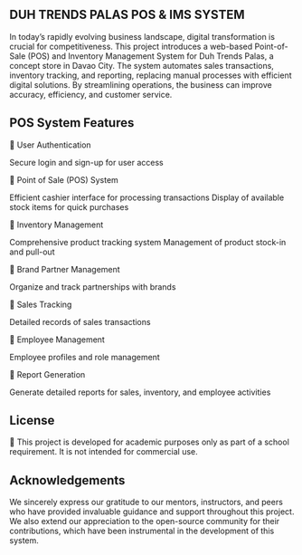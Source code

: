 ## DUH TRENDS PALAS POS & IMS SYSTEM
In today’s rapidly evolving business landscape, digital transformation is crucial for competitiveness. This project introduces a web-based Point-of-Sale (POS) and Inventory Management System for Duh Trends Palas, a concept store in Davao City. The system automates sales transactions, inventory tracking, and reporting, replacing manual processes with efficient digital solutions. By streamlining operations, the business can improve accuracy, efficiency, and customer service.

## POS System Features

🔹 User Authentication

Secure login and sign-up for user access

🔹 Point of Sale (POS) System

Efficient cashier interface for processing transactions
Display of available stock items for quick purchases

🔹 Inventory Management

Comprehensive product tracking system
Management of product stock-in and pull-out

🔹 Brand Partner Management

Organize and track partnerships with brands

🔹 Sales Tracking

Detailed records of sales transactions

🔹 Employee Management

Employee profiles and role management

🔹 Report Generation

Generate detailed reports for sales, inventory, and employee activities

## License

📜 This project is developed for academic purposes only as part of a school requirement. It is not intended for commercial use.


## Acknowledgements

We sincerely express our gratitude to our mentors, instructors, and peers who have provided invaluable guidance and support throughout this project. We also extend our appreciation to the open-source community for their contributions, which have been instrumental in the development of this system. 
